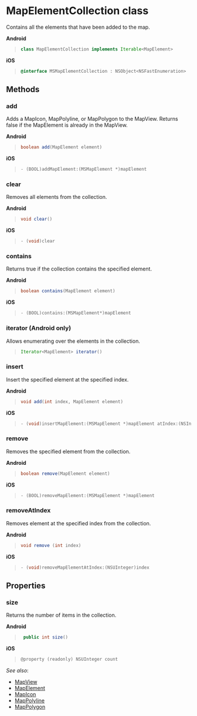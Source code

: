 
# MapElementCollection class 

Contains all the elements that have been added to the map.

**Android**

>```java
> class MapElementCollection implements Iterable<MapElement>
>```

**iOS**

>```objectivec
> @interface MSMapElementCollection : NSObject<NSFastEnumeration>
>```

## Methods

### add

Adds a MapIcon, MapPolyline, or MapPolygon to the MapView. Returns false if the MapElement is already in the MapView.

**Android**

>```java
> boolean add(MapElement element)
>```

**iOS**

>```objectivec
> - (BOOL)addMapElement:(MSMapElement *)mapElement
>```

### clear

Removes all elements from the collection.

**Android**

>```java
> void clear()
>```

**iOS**

>```objectivec
> - (void)clear
>```

### contains

Returns true if the collection contains the specified element.

**Android**

>```java
> boolean contains(MapElement element)
>```

**iOS**

>```objectivec
> - (BOOL)contains:(MSMapElement*)mapElement

### iterator (Android only)

Allows enumerating over the elements in the collection.

>```java
> Iterator<MapElement> iterator()
>```

### insert

Insert the specified element at the specified index.

**Android**

>```java
> void add(int index, MapElement element)
>```

**iOS**

>```objectivec
> - (void)insertMapElement:(MSMapElement *)mapElement atIndex:(NSInteger)index
>```

### remove

Removes the specified element from the collection.

**Android**

>```java
> boolean remove(MapElement element)
>```

**iOS**

> ```objectivec
> - (BOOL)removeMapElement:(MSMapElement *)mapElement
>```

### removeAtIndex

Removes element at the specified index from the collection.

**Android**

>```java
> void remove (int index)
>```

**iOS**

> ```objectivec
> - (void)removeMapElementAtIndex:(NSUInteger)index
>```

## Properties

### size

Returns the number of items in the collection.

**Android**

>```java
>  public int size()
>```

**iOS**

>```objectivec
> @property (readonly) NSUInteger count
>```

_See also_:

* [MapView](MapView.md)
* [MapElement](MapElement.md)
* [MapIcon](MapIcon.md)
* [MapPolyline](MapPolyline.md)
* [MapPolygon](MapPolygon.md)

